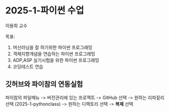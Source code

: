 # 2025-1-파이썬 수업

이용희 교수

목표:
1. 머신러닝을 잘 하기위한 파이썬 프로그래밍
2. 객체지향개념을 연습하는 파이썬 프로그래밍
3. ADP,ASP 실기시험을 위한 파이썬 프로그래밍
4. 코딩테스트 연습

## 깃허브와 파이참의 연동실험
파이참의 파일메뉴 -> 버전관리에 있는 프로젝트 -> GitHub 선택
-> 원하는 리파짙리 선택 (2025-1-pythonclass) -> 원하는 디렉토리 선택
-> **복제** 선택 